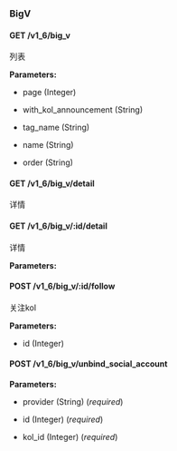 ### BigV



#### GET /v1\_6/big\_v

 列表

**Parameters:** 


 - page (Integer)

 - with\_kol\_announcement (String)

 - tag\_name (String)

 - name (String)

 - order (String)



#### GET /v1\_6/big\_v/detail

 详情



#### GET /v1\_6/big\_v/:id/detail

 详情

**Parameters:** 




#### POST /v1\_6/big\_v/:id/follow

 关注kol

**Parameters:** 


 - id (Integer)



#### POST /v1\_6/big\_v/unbind\_social\_account

 

**Parameters:** 


 - provider (String) (*required*)

 - id (Integer) (*required*)

 - kol\_id (Integer) (*required*)




